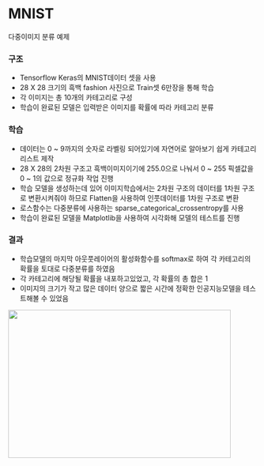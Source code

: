 # MNIST
다중이미지 분류 예제

### 구조
 - Tensorflow Keras의 MNIST데이터 셋을 사용
 - 28 X 28 크기의 흑백 fashion 사진으로 Train셋 6만장을 통해 학습
 - 각 이미지는 총 10개의 카테고리로 구성
 - 학습이 완료된 모델은 입력받은 이미지를 확률에 따라 카테고리 분류

### 학습
 - 데이터는 0 ~ 9까지의 숫자로 라벨링 되어있기에 자연어로 알아보기 쉽게 카테고리 리스트 제작
 - 28 X 28의 2차원 구조고 흑백이미지이기에 255.0으로 나눠서 0 ~ 255 픽셀값을 0 ~ 1의 값으로 정규화 작업 진행
 - 학습 모델을 생성하는데 있어 이미지학습에서는 2차원 구조의 데이터를 1차원 구조로 변환시켜줘야 하므로 Flatten을 사용하여 인풋데이터를 1차원 구조로 변환
 - 로스함수는 다중분류에 사용하는 sparse_categorical_crossentropy를 사용
 - 학습이 완료된 모델을 Matplotlib을 사용하여 시각화해 모델의 테스트를 진행

### 결과
 - 학습모델의 마지막 아웃풋레이어의 활성화함수를 softmax로 하여 각 카테고리의 확률을 토대로 다중분류를 하였음
 - 각 카테고리에 해당될 확률을 내포하고있었고, 각 확률의 총 합은 1
 - 이미지의 크기가 작고 많은 데이터 양으로 짧은 시간에 정확한 인공지능모델을 테스트해볼 수 있었음
<img src="https://user-images.githubusercontent.com/87750521/127043668-43396974-b14a-44e6-ac7a-9645cd1b4d35.png" width="450" height="300">
